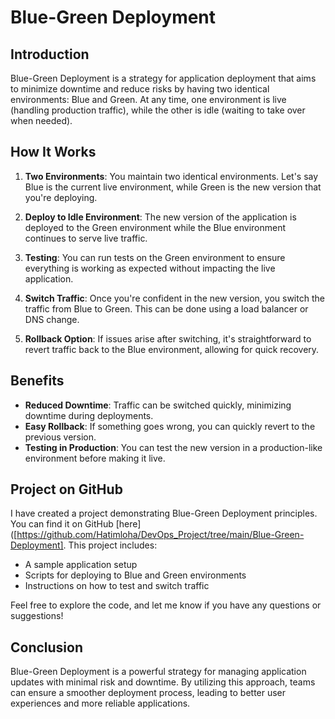 # Blue-Green Deployment

## Introduction

Blue-Green Deployment is a strategy for application deployment that aims to minimize downtime and reduce risks by having two identical environments: Blue and Green. At any time, one environment is live (handling production traffic), while the other is idle (waiting to take over when needed).

## How It Works

1. **Two Environments**: You maintain two identical environments. Let's say Blue is the current live environment, while Green is the new version that you're deploying.
  
2. **Deploy to Idle Environment**: The new version of the application is deployed to the Green environment while the Blue environment continues to serve live traffic.

3. **Testing**: You can run tests on the Green environment to ensure everything is working as expected without impacting the live application.

4. **Switch Traffic**: Once you're confident in the new version, you switch the traffic from Blue to Green. This can be done using a load balancer or DNS change.

5. **Rollback Option**: If issues arise after switching, it's straightforward to revert traffic back to the Blue environment, allowing for quick recovery.

## Benefits

- **Reduced Downtime**: Traffic can be switched quickly, minimizing downtime during deployments.
- **Easy Rollback**: If something goes wrong, you can quickly revert to the previous version.
- **Testing in Production**: You can test the new version in a production-like environment before making it live.

## Project on GitHub

I have created a project demonstrating Blue-Green Deployment principles. You can find it on GitHub [here]([https://github.com/Hatimloha/DevOps_Project/tree/main/Blue-Green-Deployment]. This project includes:

- A sample application setup
- Scripts for deploying to Blue and Green environments
- Instructions on how to test and switch traffic

Feel free to explore the code, and let me know if you have any questions or suggestions!

## Conclusion

Blue-Green Deployment is a powerful strategy for managing application updates with minimal risk and downtime. By utilizing this approach, teams can ensure a smoother deployment process, leading to better user experiences and more reliable applications.

